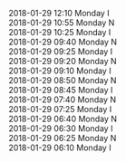 2018-01-29 12:10 Monday  I  
2018-01-29 10:55 Monday  N  
2018-01-29 10:25 Monday  I  
2018-01-29 09:40 Monday  N  
2018-01-29 09:25 Monday  I  
2018-01-29 09:20 Monday  N  
2018-01-29 09:10 Monday  I  
2018-01-29 08:50 Monday  N  
2018-01-29 08:45 Monday  I  
2018-01-29 07:40 Monday  N  
2018-01-29 07:25 Monday  I  
2018-01-29 06:40 Monday  N  
2018-01-29 06:30 Monday  I  
2018-01-29 06:25 Monday  N  
2018-01-29 06:10 Monday  I  
